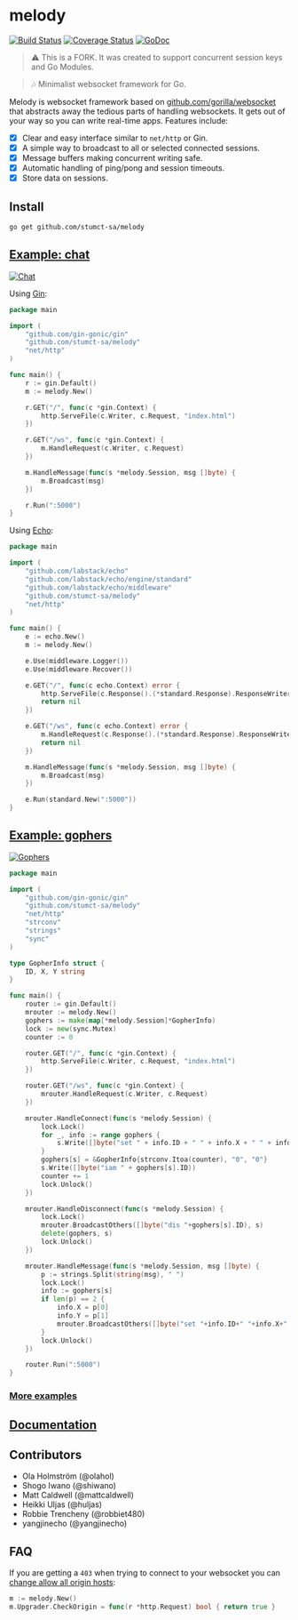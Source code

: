 # melody

[![Build Status](https://travis-ci.org/olahol/melody.svg)](https://travis-ci.org/olahol/melody)
[![Coverage Status](https://img.shields.io/coveralls/olahol/melody.svg?style=flat)](https://coveralls.io/r/olahol/melody)
[![GoDoc](https://godoc.org/github.com/olahol/melody?status.svg)](https://godoc.org/github.com/olahol/melody)

> :warning: This is a FORK. It was created to support concurrent session keys and Go Modules.

> :notes: Minimalist websocket framework for Go.

Melody is websocket framework based on [github.com/gorilla/websocket](https://github.com/gorilla/websocket)
that abstracts away the tedious parts of handling websockets. It gets out of
your way so you can write real-time apps. Features include:

* [x] Clear and easy interface similar to `net/http` or Gin.
* [x] A simple way to broadcast to all or selected connected sessions.
* [x] Message buffers making concurrent writing safe.
* [x] Automatic handling of ping/pong and session timeouts.
* [x] Store data on sessions.

## Install

```bash
go get github.com/stumct-sa/melody
```

## [Example: chat](https://github.com/olahol/melody/tree/master/examples/chat)

[![Chat](https://cdn.rawgit.com/olahol/melody/master/examples/chat/demo.gif "Demo")](https://github.com/olahol/melody/tree/master/examples/chat)

Using [Gin](https://github.com/gin-gonic/gin):
```go
package main

import (
	"github.com/gin-gonic/gin"
	"github.com/stumct-sa/melody"
	"net/http"
)

func main() {
	r := gin.Default()
	m := melody.New()

	r.GET("/", func(c *gin.Context) {
		http.ServeFile(c.Writer, c.Request, "index.html")
	})

	r.GET("/ws", func(c *gin.Context) {
		m.HandleRequest(c.Writer, c.Request)
	})

	m.HandleMessage(func(s *melody.Session, msg []byte) {
		m.Broadcast(msg)
	})

	r.Run(":5000")
}
```

Using [Echo](https://github.com/labstack/echo):
```go
package main

import (
	"github.com/labstack/echo"
	"github.com/labstack/echo/engine/standard"
	"github.com/labstack/echo/middleware"
	"github.com/stumct-sa/melody"
	"net/http"
)

func main() {
	e := echo.New()
	m := melody.New()

	e.Use(middleware.Logger())
	e.Use(middleware.Recover())

	e.GET("/", func(c echo.Context) error {
		http.ServeFile(c.Response().(*standard.Response).ResponseWriter, c.Request().(*standard.Request).Request, "index.html")
		return nil
	})

	e.GET("/ws", func(c echo.Context) error {
		m.HandleRequest(c.Response().(*standard.Response).ResponseWriter, c.Request().(*standard.Request).Request)
		return nil
	})

	m.HandleMessage(func(s *melody.Session, msg []byte) {
		m.Broadcast(msg)
	})

	e.Run(standard.New(":5000"))
}
```

## [Example: gophers](https://github.com/olahol/melody/tree/master/examples/gophers)

[![Gophers](https://cdn.rawgit.com/olahol/melody/master/examples/gophers/demo.gif "Demo")](https://github.com/olahol/melody/tree/master/examples/gophers)

```go
package main

import (
	"github.com/gin-gonic/gin"
	"github.com/stumct-sa/melody"
	"net/http"
	"strconv"
	"strings"
	"sync"
)

type GopherInfo struct {
	ID, X, Y string
}

func main() {
	router := gin.Default()
	mrouter := melody.New()
	gophers := make(map[*melody.Session]*GopherInfo)
	lock := new(sync.Mutex)
	counter := 0

	router.GET("/", func(c *gin.Context) {
		http.ServeFile(c.Writer, c.Request, "index.html")
	})

	router.GET("/ws", func(c *gin.Context) {
		mrouter.HandleRequest(c.Writer, c.Request)
	})

	mrouter.HandleConnect(func(s *melody.Session) {
		lock.Lock()
		for _, info := range gophers {
			s.Write([]byte("set " + info.ID + " " + info.X + " " + info.Y))
		}
		gophers[s] = &GopherInfo{strconv.Itoa(counter), "0", "0"}
		s.Write([]byte("iam " + gophers[s].ID))
		counter += 1
		lock.Unlock()
	})

	mrouter.HandleDisconnect(func(s *melody.Session) {
		lock.Lock()
		mrouter.BroadcastOthers([]byte("dis "+gophers[s].ID), s)
		delete(gophers, s)
		lock.Unlock()
	})

	mrouter.HandleMessage(func(s *melody.Session, msg []byte) {
		p := strings.Split(string(msg), " ")
		lock.Lock()
		info := gophers[s]
		if len(p) == 2 {
			info.X = p[0]
			info.Y = p[1]
			mrouter.BroadcastOthers([]byte("set "+info.ID+" "+info.X+" "+info.Y), s)
		}
		lock.Unlock()
	})

	router.Run(":5000")
}
```

### [More examples](https://github.com/olahol/melody/tree/master/examples)

## [Documentation](https://godoc.org/github.com/stumct-sa/melody)

## Contributors

* Ola Holmström (@olahol)
* Shogo Iwano (@shiwano)
* Matt Caldwell (@mattcaldwell)
* Heikki Uljas (@huljas)
* Robbie Trencheny (@robbiet480)
* yangjinecho (@yangjinecho)

## FAQ

If you are getting a `403` when trying  to connect to your websocket you can [change allow all origin hosts](http://godoc.org/github.com/gorilla/websocket#hdr-Origin_Considerations):

```go
m := melody.New()
m.Upgrader.CheckOrigin = func(r *http.Request) bool { return true }
```
